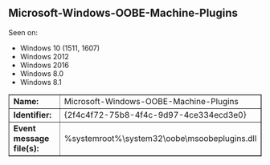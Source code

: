 ## Microsoft-Windows-OOBE-Machine-Plugins

Seen on:
* Windows 10 (1511, 1607)
* Windows 2012
* Windows 2016
* Windows 8.0
* Windows 8.1

<table border="1" class="docutils">
  <tbody>
    <tr>
      <td><b>Name:</b></td>
      <td>Microsoft-Windows-OOBE-Machine-Plugins</td>
    </tr>
    <tr>
      <td><b>Identifier:</b></td>
      <td>{2f4c4f72-75b8-4f4c-9d97-4ce334ecd3e0}</td>
    </tr>
    <tr>
      <td><b>Event message file(s):</b></td>
      <td>%systemroot%\system32\oobe\msoobeplugins.dll</td>
    </tr>
  </tbody>
</table>

&nbsp;


